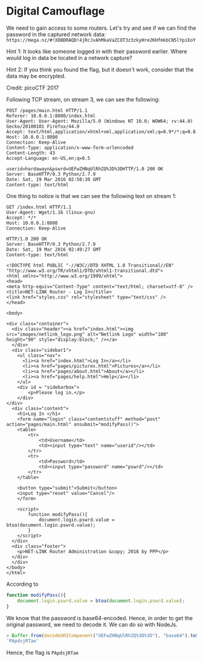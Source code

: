# Digital Camouflage

We need to gain access to some routers. Let's try and see if we can find the password in the captured network data: `https://mega.nz/#!XDBDRAQD!4jRcJvAhMkaVaZCOT3z3zkyHre2KHfmkbCN5lYpiEoY`

Hint 1: It looks like someone logged in with their password earlier. Where would log in data be located in a network capture?

Hint 2: If you think you found the flag, but it doesn't work, consider that the data may be encrypted.

Credit: picoCTF 2017

Following TCP stream, on stream 3, we can see the following:

```text
POST /pages/main.html HTTP/1.1
Referer: 10.0.0.1:8080/index.html
User-Agent: User-Agent: Mozilla/5.0 (Windows NT 10.0; WOW64; rv:44.0) Gecko/20100101 Firefox/44.0
Accept: text/html,application/xhtml+xml,application/xml;q=0.9*/*;q=0.8
Host: 10.0.0.1:8080
Connection: Keep-Alive
Content-Type: application/x-www-form-urlencoded
Content-Length: 43
Accept-Language: en-US,en;q=0.5

userid=hardawayn&pswrd=UEFwZHNqUlRhZQ%3D%3DHTTP/1.0 200 OK
Server: BaseHTTP/0.3 Python/2.7.9
Date: Sat, 19 Mar 2016 02:50:30 GMT
Content-type: text/html
```

One thing to notice is that we can see the following text on stream 1:

```text
GET /index.html HTTP/1.1
User-Agent: Wget/1.16 (linux-gnu)
Accept: */*
Host: 10.0.0.1:8080
Connection: Keep-Alive

HTTP/1.0 200 OK
Server: BaseHTTP/0.3 Python/2.7.9
Date: Sat, 19 Mar 2016 02:49:27 GMT
Content-type: text/html

<!DOCTYPE html PUBLIC "-//W3C//DTD XHTML 1.0 Transitional//EN" "http://www.w3.org/TR/xhtml1/DTD/xhtml1-transitional.dtd">
<html xmlns="http://www.w3.org/1999/xhtml">
<head>
<meta http-equiv="Content-Type" content="text/html; charset=utf-8" />
<title>NET-LINK Router - Log In</title>
<link href="styles.css" rel="stylesheet" type="text/css" />
</head>

<body>

<div class="container">
  <div class="header"><a href="index.html"><img src="images/netlink_logo.png" alt="Netlink Logo" width="180" height="90" style="display:block;" /></a> 
  </div>
  <div class="sidebar1">
    <ul class="nav">
      <li><a href="index.html">Log In</a></li>
      <li><a href="pages/pictures.html">Pictures</a></li>
      <li><a href="pages/about.html">About</a></li>
      <li><a href="pages/help.html">Help</a></li>
    </ul>
    <div id = "sidebarbox">
    	<p>Please log in.</p>
    </div>
</div>
  <div class="content">
    <h1>Log In </h1>
    <form name="login" class="contentstuff" method="post" action="pages/main.html" onsubmit="modifyPass()">
    <table>
    	<tr>
        	<td>Username</td>
            <td><input type="text" name="userid"/></td>
        </tr>
        <tr>
        	<td>Password</td>
            <td><input type="password" name="pswrd"/></td>
        </tr>
    </table>

    <button type="submit">Submit</button>
    <input type="reset" value="Cancel"/>
    </form>

    <script>
        function modifyPass(){
            document.login.pswrd.value = btoa(document.login.pswrd.value);
        }
    </script>
  </div>
  <div class="footer">
    <p>NET-LINK Router Administration &copy; 2016 by PPP</p>
  </div>
  </div>
</body>
</html>
```

According to

```javascript
function modifyPass(){
    document.login.pswrd.value = btoa(document.login.pswrd.value);
}
```

We know that the password is base64-encoded. Hence, in order to get the original password, we need to decode it. We can do so with NodeJs.

```javascript
> Buffer.from(decodeURIComponent("UEFwZHNqUlRhZQ%3D%3D"), "base64").toString()
'PApdsjRTae'
```

Hence, the flag is `PApdsjRTae`
